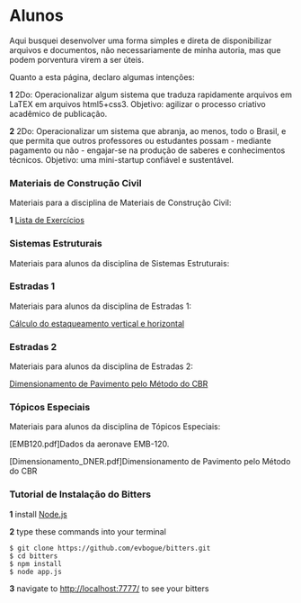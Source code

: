 Alunos
=======

Aqui busquei desenvolver uma forma simples e direta de disponibilizar arquivos e documentos, não necessariamente de minha autoria, mas que podem porventura virem a ser úteis.

Quanto a esta página, declaro algumas intenções:

**1** 2Do: Operacionalizar algum sistema que traduza rapidamente arquivos em LaTEX em arquivos html5+css3. Objetivo: agilizar o processo criativo acadêmico de publicação.

**2** 2Do: Operacionalizar um sistema que abranja, ao menos, todo o Brasil, e que permita que outros professores ou estudantes possam - mediante pagamento ou não - engajar-se na produção de saberes e conhecimentos técnicos. Objetivo: uma mini-startup confiável e sustentável.

### Materiais de Construção Civil

Materiais para a disciplina de Materiais de Construção Civil:

**1** [Lista de Exercícios](Exercicios.pdf)

### Sistemas Estruturais

Materiais para alunos da disciplina de Sistemas Estruturais:

### Estradas 1

Materiais para alunos da disciplina de Estradas 1:

[Cálculo do estaqueamento vertical e horizontal](estaca.pdf)

### Estradas 2

Materiais para alunos da disciplina de Estradas 2:

[Dimensionamento de Pavimento pelo Método do CBR](Dimensionamento_DNER.pdf)

### Tópicos Especiais

Materiais para alunos da disciplina de Tópicos Especiais:

[EMB120.pdf]Dados da aeronave EMB-120.

[Dimensionamento_DNER.pdf]Dimensionamento de Pavimento pelo Método do CBR

### Tutorial de Instalação do Bitters

**1** install [Node.js](http://nodejs.org/)

**2** type these commands into your terminal

	$ git clone https://github.com/evbogue/bitters.git
	$ cd bitters
	$ npm install
	$ node app.js

**3** navigate to [http://localhost:7777/](http://localhost:7777/) to see your bitters

